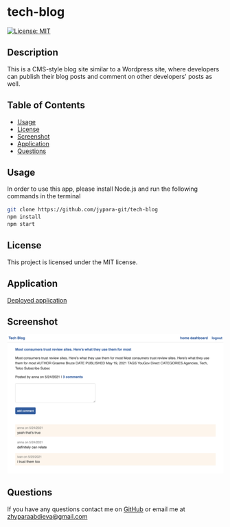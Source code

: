 # tech-blog
  [![License: MIT](https://img.shields.io/badge/License-MIT-yellow.svg)](https://opensource.org/licenses/MIT)
  ## Description
  This is a CMS-style blog site similar to a Wordpress site, where developers can publish their blog posts and comment on other developers' posts as well. 
  ## Table of Contents
  * [Usage](#usage)
  * [License](#license)
  * [Screenshot](#screenshot)
  * [Application](#application)
  * [Questions](#questions)
  ## Usage
  In order to use this app, please install Node.js and run the following commands in the terminal
  ```bash
  git clone https://github.com/jypara-git/tech-blog
  npm install 
  npm start
  ```
  ## License
  This project is licensed under the MIT license.
  ## Application
   [Deployed application](https://still-escarpment-81410.herokuapp.com/)
  ## Screenshot
  ![alt_text](https://github.com/jypara-git/tech-blog/blob/main/images/tech-blog.png)
  ## Questions
  If you have any questions contact me on [GitHub](https://github.com/jypara-git )
  or email me at zhyparaabdieva@gmail.com
